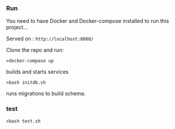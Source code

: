 
### Run

You need to have Docker and Docker-compose installed to run this project...

Served on : `http://localhost:8080/`

Clone the repo and run:

`>docker-compose up`

 builds and starts services

`>bash initdb.sh`

runs migrations to build schema.

### test

`>bash test.sh`

